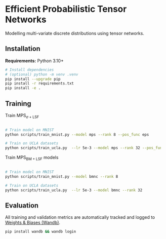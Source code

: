 # Efficient Probabilistic Tensor Networks

Modelling multi-variate discrete distributions using tensor networks.

## Installation

**Requirements:** Python 3.10+

```bash
# Install dependencies
# (optional) python -m venv .venv
pip install --upgrade pip
pip install -r requirements.txt
pip install -e .
```

## Training
Train $\mathrm{MPS}_{\sigma+\mathrm{LSF}}$
```bash

# Train model on MNIST
python scripts/train_mnist.py --model mps --rank 8 --pos_func eps

# Train on UCLA datasets
python scripts/train_ucla.py  --lr 5e-3 --model mps --rank 32 --pos_func abs
```

Train $\mathrm{MPS}_{\mathrm{BM+LSF}}$ models
```bash

# Train model on MNIST
python scripts/train_mnist.py --model bmnc --rank 8

# Train on UCLA datasets
python scripts/train_ucla.py  --lr 5e-3 --model bmnc --rank 32
```

## Evaluation

All training and validation metrics are automatically tracked and logged to [Weights & Biases (Wandb)](https://wandb.ai/).

```bash
pip install wandb && wandb login
```
